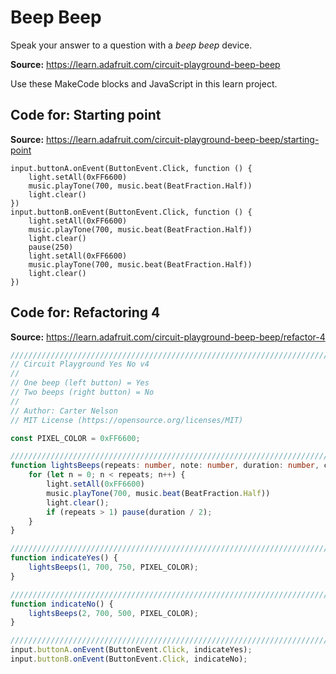 # Beep Beep

Speak your answer to a question with a _beep beep_ device.

**Source:** https://learn.adafruit.com/circuit-playground-beep-beep

Use these MakeCode blocks and JavaScript in this learn project.

## Code for: Starting point

**Source:** https://learn.adafruit.com/circuit-playground-beep-beep/starting-point

```blocks
input.buttonA.onEvent(ButtonEvent.Click, function () {
    light.setAll(0xFF6600)
    music.playTone(700, music.beat(BeatFraction.Half))
    light.clear()
})
input.buttonB.onEvent(ButtonEvent.Click, function () {
    light.setAll(0xFF6600)
    music.playTone(700, music.beat(BeatFraction.Half))
    light.clear()
    pause(250)
    light.setAll(0xFF6600)
    music.playTone(700, music.beat(BeatFraction.Half))
    light.clear()
})
```

## Code for: Refactoring 4

**Source:** https://learn.adafruit.com/circuit-playground-beep-beep/refactor-4

```typescript
///////////////////////////////////////////////////////////////////////////////
// Circuit Playground Yes No v4
//
// One beep (left button) = Yes
// Two beeps (right button) = No
//
// Author: Carter Nelson
// MIT License (https://opensource.org/licenses/MIT)

const PIXEL_COLOR = 0xFF6600;

///////////////////////////////////////////////////////////////////////////////
function lightsBeeps(repeats: number, note: number, duration: number, color: number) {
    for (let n = 0; n < repeats; n++) {
        light.setAll(0xFF6600)
        music.playTone(700, music.beat(BeatFraction.Half))
        light.clear();
        if (repeats > 1) pause(duration / 2);
    }
}

///////////////////////////////////////////////////////////////////////////////
function indicateYes() {
    lightsBeeps(1, 700, 750, PIXEL_COLOR);
}

///////////////////////////////////////////////////////////////////////////////
function indicateNo() {
    lightsBeeps(2, 700, 500, PIXEL_COLOR);
}

///////////////////////////////////////////////////////////////////////////////
input.buttonA.onEvent(ButtonEvent.Click, indicateYes);
input.buttonB.onEvent(ButtonEvent.Click, indicateNo);
```
